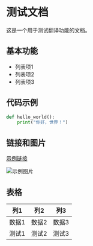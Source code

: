 # 测试文档

这是一个用于测试翻译功能的文档。

## 基本功能

* 列表项1
* 列表项2
* 列表项3

## 代码示例

```python
def hello_world():
    print("你好，世界！")
```

## 链接和图片

[示例链接](https://example.com)

![示例图片](./images/example.png)

## 表格

| 列1 | 列2 | 列3 |
|-----|-----|-----|
| 数据1 | 数据2 | 数据3 |
| 测试1 | 测试2 | 测试3 |
